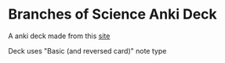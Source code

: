 # Branches of Science Anki Deck
A anki deck made from this [site](https://en.wikipedia.org/wiki/Index_of_branches_of_science)

Deck uses "Basic (and reversed card)" note type
